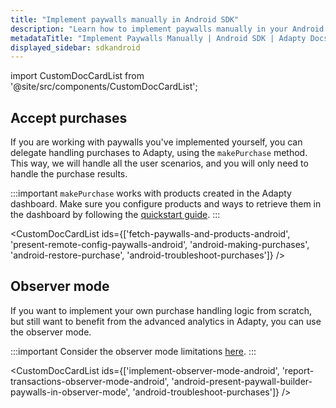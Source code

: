 ```yaml
---
title: "Implement paywalls manually in Android SDK"
description: "Learn how to implement paywalls manually in your Android app with Adapty SDK."
metadataTitle: "Implement Paywalls Manually | Android SDK | Adapty Docs"
displayed_sidebar: sdkandroid
---
```


import CustomDocCardList from '@site/src/components/CustomDocCardList';

## Accept purchases

If you are working with paywalls you've implemented yourself, you can delegate handling purchases to Adapty, using the `makePurchase` method. This way, we will handle all the user scenarios, and you will only need to handle the purchase results.

:::important
`makePurchase` works with products created in the Adapty dashboard. Make sure you configure products and ways to retrieve them in the dashboard by following the [quickstart guide](quickstart).
:::

<CustomDocCardList ids={['fetch-paywalls-and-products-android', 'present-remote-config-paywalls-android', 'android-making-purchases', 'android-restore-purchase', 'android-troubleshoot-purchases']} />

## Observer mode

If you want to implement your own purchase handling logic from scratch, but still want to benefit from the advanced analytics in Adapty, you can use the observer mode.

:::important
Consider the observer mode limitations [here](observer-vs-full-mode).
:::

<CustomDocCardList ids={['implement-observer-mode-android', 'report-transactions-observer-mode-android', 'android-present-paywall-builder-paywalls-in-observer-mode', 'android-troubleshoot-purchases']} />
